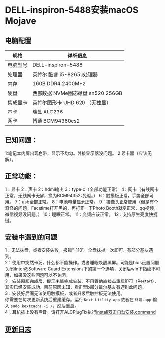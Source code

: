 # DELL-inspiron-5488安装macOS Mojave
## 电脑配置

| 规格     | 详细信息                                     |
| -------- | ---------------------------------------- |
| 电脑型号 | DELL-inspiron-5488             |
| 处理器   | 英特尔 酷睿 i5-8265u处理器             |
| 内存     | 16GB  DDR4 2400MHz                 |
| 硬盘     | 西部数据 NVMe固态硬盘 sn520 256GB                  |
| 集成显卡 | 英特尔图形卡 UHD 620  （无独显）                          |
| 声卡     | 瑞昱 ALC236                     |
| 网卡     | 博通 BCM94360cs2                             |

## 已知问题：
1:笔记本内屏出现色带，显示不均匀。外接显示器没问题。
2:读卡器（应该无解）。
## 正常功能：
1：显卡
2：声卡
2：hdmi输出
3：type-c（全部功能正常）
4：网卡（有线网卡正常，无线网卡无解，换为BCM94352z免驱。）
6：触摸板正常，手势全部可用。
7：usb全部正常。
8：电池电量显示正常。
9：摄像头正常使用（但是有个奇怪的问题，Facetime打开黑的，再打开一下Photo Booth就变正常，qq视频，微信视频没问题。）
10：睡眠正常。
11：变频应该正常。
12：支持原生亮度快捷键。
## 安装中遇到的问题
1：无法抹盘，或者安装失败，报错“-110”。全盘抹掉一次即可。有部分基友遇到。  
2：使用中突然卡死，什么都不能操作。或者睡眠唤醒黑屏。可能是bios设置问题关闭iInter@Software Cuard Extensions下的第一个选项，关闭后win下指纹不可用，如果没这些问题可以不关闭。  
3：安装原版完成后，提示未能完成安装。不用管他直接点重启即可（Restart），其实已经安装成功。目前原因未知，看群里b部分戴尔基友有遇到此问题。  
3：安装好后画无法使用触摸板，或者升级后触控板无法使用。  
你需要在每次更新系统后重建缓存。运行 `Kext Utility.app` 或者在 `终端.app` 输入 `sudo kextcache -i /`，然后重启。  
4；耳机插上没有声音。请打开ALCPlugFix执行[install双击自动安装.command](https://github.com/daggeryu/DELL-inspiron-5488/blob/master/ALCPlugFix/install双击自动安装.command)


## [更新日志](https://github.com/daggeryu/DELL-inspiron-5488/blob/master/Update_log.md)
